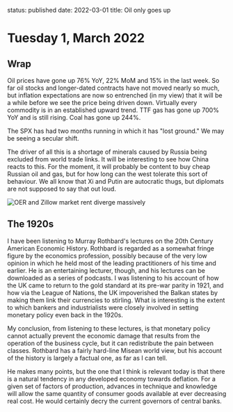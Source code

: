 status: published
date: 2022-03-01
title: Oil only goes up

# Tuesday  1, March 2022

## Wrap

Oil prices have gone up 76% YoY, 22% MoM and 15% in the last week. 
So far oil stocks and longer-dated contracts have not moved nearly so much,
but inflation expectations are now so entrenched (in my view) that it will be a while before
we see the price being driven down.
Virtually every commodity is in an established upward trend. 
TTF gas has gone up 700% YoY and is still rising.
Coal has gone up 244%. 

The SPX has had two months running in which it has "lost ground." We may be seeing a secular shift.

The driver of all this is a shortage of minerals caused by Russia being excluded from world trade links.
It will be interesting to see how China reacts to this. 
For the moment, it will probably be content to buy cheap Russian oil and gas, but for how long can the west tolerate
this sort of behaviour. We all know that Xi and Putin are autocratic thugs, but diplomats are not supposed to say that out loud.

![OER and Zillow market rent diverge massively]({attach}inflation_rent.png)

## The 1920s

I have been listening to Murray Rothbard's lectures on the 20th Century American Economic History.
Rothbard is regarded as a somewhat fringe figure by the economics profession, possibly because of the very low opinion 
in which he held most of the leading practitioners of his time and earlier.
He is an entertaining lecturer, though, and his lectures can be downloaded as a series of podcasts.
I was listening to his account of how the UK came to return to the gold standard at its pre-war parity in 1921, and 
how via the League of Nations, the UK impoverished the Balkan states by making them link their currencies to stirling. 
What is interesting is the extent to which bankers and industrialists were closely involved in setting monetary policy 
even back in the 1920s. 

My conclusion, from listening to these lectures, is that monetary policy cannot actually prevent the economic damage that 
results from the operation of the business cycle, but it can redistribute the pain between classes.
Rothbard has a fairly hard-line Misean world view, but his account of the history is largely a factual one, as far as I can tell.

He makes many points, but the one that I think is relevant today is that there is a natural tendency in any developed economy towards
deflation. For a given set of factors of production, advances in technique and knowledge will allow the same quantity of consumer goods
available at ever decreasing real cost. 
He would certainly decry the current governors of central banks.

